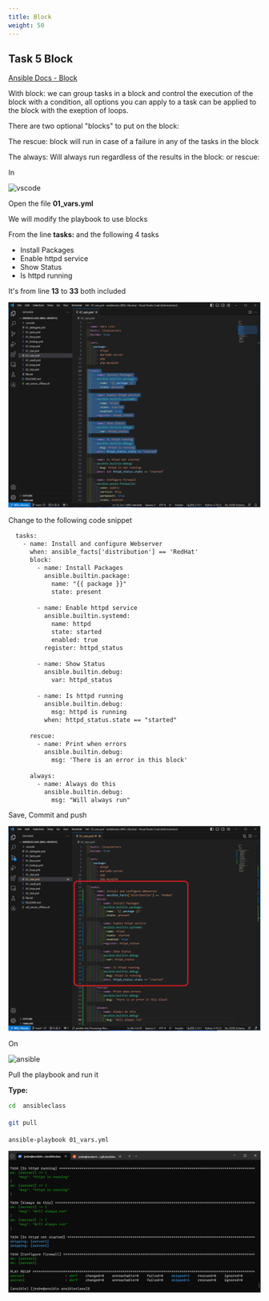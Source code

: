 ```yaml
---
title: Block
weight: 50
---
```


## Task 5 Block

[Ansible Docs - Block](https://docs.ansible.com/ansible/latest/playbook_guide/playbooks_blocks.html)

With block: we can group tasks in a block and control the execution of the block with a condition, all options you can apply to a task can be applied to the block with the exeption of loops.

There are two optional "blocks" to put on the block:

The rescue: block will run in case of a failure in any of the tasks in the block

The always: Will always run regardless of the results in the block: or rescue:

In

![vscode](/images/student-vscode.png)

Open the file __01_vars.yml__

We will modify the playbook to use blocks

From the line __tasks:__ and the following 4 tasks

- Install Packages
- Enable httpd service
- Show Status
- Is httpd running

It's from line __13__ to __33__ both included

![Alt text](images/001_remove_block.png?raw=true "ansible block playbook")

Change to the following code snippet

```ansible
  tasks:
    - name: Install and configure Webserver
      when: ansible_facts['distribution'] == 'RedHat'
      block:
        - name: Install Packages
          ansible.builtin.package:
            name: "{{ package }}"
            state: present

        - name: Enable httpd service
          ansible.builtin.systemd:
            name: httpd
            state: started
            enabled: true
          register: httpd_status

        - name: Show Status
          ansible.builtin.debug:
            var: httpd_status

        - name: Is httpd running
          ansible.builtin.debug:
            msg: httpd is running
          when: httpd_status.state == "started"

      rescue:
        - name: Print when errors
          ansible.builtin.debug:
            msg: 'There is an error in this block'

      always:
        - name: Always do this
          ansible.builtin.debug:
            msg: "Will always run"

```

Save, Commit and push

![Alt text](images/001_add_block.png?raw=true "ansible block playbook")

On

![ansible](/images/ansible.png)

Pull the playbook and run it

__Type:__

```bash
cd  ansibleclass

git pull

ansible-playbook 01_vars.yml

```

![Alt text](images/002_run_block.png?raw=true "ansible block playbook run")
